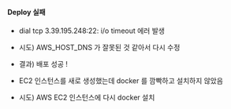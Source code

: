 #### Deploy 실패
- dial tcp 3.39.195.248:22: i/o timeout 에러 발생
- 시도) AWS_HOST_DNS 가 잘못된 것 같아서 다시 수정
- 결과) 배포 성공 !

- EC2 인스턴스를 새로 생성했는데 docker 를 깜빡하고 설치하지 않았음
- 시도) AWS EC2 인스턴스에 다시 docker 설치